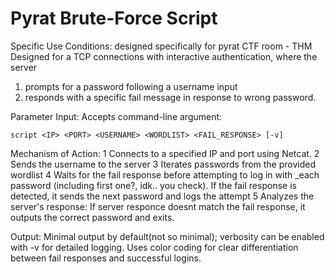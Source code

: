 # Pyrat Brute-Force Script

Specific Use Conditions: designed specifically for pyrat CTF room - THM
Designed for a TCP connections with interactive authentication, where the server 
  1. prompts for a password following a username input
  2. responds with a specific fail message in response to wrong password.

Parameter Input: Accepts command-line argument: 
```syntax
script <IP> <PORT> <USERNAME> <WORDLIST> <FAIL_RESPONSE> [-v]
```

Mechanism of Action:
     1 Connects to a specified IP and port using Netcat.
     2 Sends the username to the server
     3 Iterates passwords from the provided wordlist
     4 Waits for the fail response before attempting to log in with _each password (including first one?, idk.. you check).
            If the fail response is detected, it sends the next password and logs the attempt
      5 Analyzes the server's response:
            If server responce doesnt match the fail response, it outputs the correct password and exits.

Output:
Minimal output by default(not so minimal); verbosity can be enabled with -v for detailed logging.
Uses color coding for clear differentiation between fail responses and successful logins.
